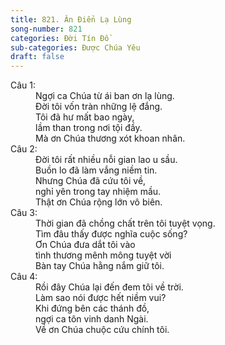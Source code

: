 ```yaml
---
title: 821. Ân Điển Lạ Lùng
song-number: 821
categories: Đời Tín Đồ
sub-categories: Được Chúa Yêu
draft: false
---
```

<dl><dt>Câu 1:</dt><dd data-verse="1">Ngợi ca Chúa từ ái ban ơn lạ lùng. <br/>Đời tôi vốn tràn những lệ đắng. <br/>Tôi đã hư mất bao ngày, <br/>lầm than trong nơi tội đầy. <br/>Mà ơn Chúa thương xót khoan nhân. </dd><dt>Câu 2:</dt><dd data-verse="2">Đời tôi rất nhiều nỗi gian lao u sầu. <br/>Buồn lo đã làm vắng niềm tin. <br/>Nhưng Chúa đã cứu tôi về, <br/>nghỉ yên trong tay nhiệm mầu. <br/>Thật ơn Chúa rộng lớn vô biên. </dd><dt>Câu 3:</dt><dd data-verse="3">Thời gian đã chồng chất trên tôi tuyệt vọng. <br/>Tìm đâu thấy được nghĩa cuộc sống? <br/>Ơn Chúa đưa dắt tôi vào <br/>tình thương mênh mông tuyệt vời <br/>Bàn tay Chúa hằng nắm giữ tôi. </dd><dt>Câu 4:</dt><dd data-verse="4">Rồi đây Chúa lại đến đem tôi về trời. <br/>Làm sao nói được hết niềm vui? <br/>Khi đứng bên các thánh đồ, <br/>ngợi ca tôn vinh danh Ngài. <br/>Về ơn Chúa chuộc cứu chính tôi. </dd></dl>